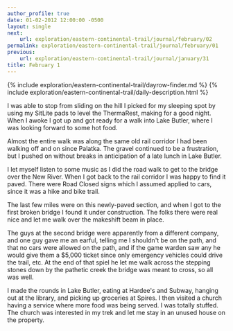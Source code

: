```yaml
---
author_profile: true
date: 01-02-2012 12:00:00 -0500
layout: single
next:
    url: exploration/eastern-continental-trail/journal/february/02
permalink: exploration/eastern-continental-trail/journal/february/01
previous:
    url: exploration/eastern-continental-trail/journal/january/31
title: February 1
---
```

{% include exploration/eastern-continental-trail/dayrow-finder.md %}
{% include exploration/eastern-continental-trail/daily-description.html %}

I was able to stop from sliding on the hill I picked for my sleeping spot by using my SitLite pads to level the ThermaRest, making for a good night. When I awoke I got up and got ready for a walk into Lake Butler, where I was looking forward to some hot food.

Almost the entire walk was along the same old rail corridor I had been walking off and on since Palatka. The gravel continued to be a frustration, but I pushed on without breaks in anticipation of a late lunch in Lake Butler.

I let myself listen to some music as I did the road walk to get to the bridge over the New River. When I got back to the rail corridor I was happy to find it paved. There were Road Closed signs which I assumed applied to cars, since it was a hike and bike trail.

The last few miles were on this newly-paved section, and when I got to the first broken bridge I found it under construction. The folks there were real nice and let me walk over the makeshift beam in place.

The guys at the second bridge were apparently from a different company, and one guy gave me an earful, telling me I shouldn't be on the path, and that no cars were allowed on the path, and if the game warden saw any he would give them a $5,000 ticket since only emergency vehicles could drive the trail, etc. At the end of that spiel he let me walk across the stepping stones down by the pathetic creek the bridge was meant to cross, so all was well.

I made the rounds in Lake Butler, eating at Hardee's and Subway, hanging out at the library, and picking up groceries at Spires. I then visited a church having a service where more food was being served. I was totally stuffed. The church was interested in my trek and let me stay in an unused house on the property.